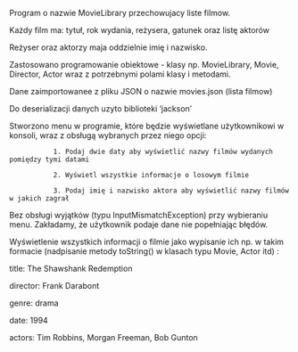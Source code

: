Program o nazwie MovieLibrary przechowujacy liste filmow.

Każdy film ma: tytuł, rok wydania, reżysera, gatunek oraz listę aktorów

Reżyser oraz aktorzy maja oddzielnie imię i nazwisko.

Zastosowano programowanie obiektowe - klasy np. MovieLibrary, Movie, Director, Actor wraz z potrzebnymi polami klasy i metodami.

Dane zaimportowanee z pliku JSON o nazwie movies.json (lista filmow)

Do deserializacji danych uzyto biblioteki ‘jackson’

Stworzono menu w programie, które będzie wyświetlane użytkownikowi w konsoli, wraz z obsługą wybranych przez niego opcji:

               1. Podaj dwie daty aby wyświetlić nazwy filmów wydanych pomiędzy tymi datami

               2. Wyświetl wszystkie informacje o losowym filmie

               3. Podaj imię i nazwisko aktora aby wyświetlić nazwy filmów w jakich zagrał

Bez obsługi wyjątków (typu InputMismatchException) przy wybieraniu menu. Zakładamy, że użytkownik podaje dane nie popełniając błędów.

 
Wyświetlenie wszystkich informacji o filmie jako wypisanie ich np. w takim formacie (nadpisanie metody toString() w klasach typu Movie, Actor itd) :

title: The Shawshank Redemption

director: Frank Darabont

genre: drama

date: 1994

actors: Tim Robbins, Morgan Freeman, Bob Gunton

 

